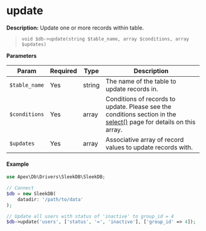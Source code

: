 
# update

**Description:** Update one or more records within table.

> `void $db->update(string $table_name, array $conditions, array $updates)`


**Parameters**

Param | Required | Type | Description
------------- |------------- |------------- |------------- 
`$table_name` | Yes | string | The name of the table to update records in.
`$conditions` | Yes | array | Conditions of records to update.  Please see the conditions section in the [select()](select.md) page for details on this array.
`$updates` | Yes | array | Associative array of record values to update records with.


#### Example

~~~php
use Apex\Db\Drivers\SleekDB\SleekDB;

// Connect
$db = new SleekDB(
    datadir: '/path/to/data'
);

// Update all users with status of 'inactive' to group_id = 4
$db->update('users', ['status', '=', 'inactive'], ['group_id' => 4]);
~~~



